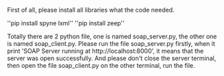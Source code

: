 First of all, please install all libraries what the code needed.

''pip install spyne lxml''
''pip install zeep''

Totally there are 2 python file, one is named soap_server.py, the other one is named soap_client.py.
Please run the file soap_server.py firstly, when it print 'SOAP Server running at http://localhost:8000', it means that the server was open successfully. And please don't close the server terminal, then open the file soap_client.py on the other terminal, run the file.

